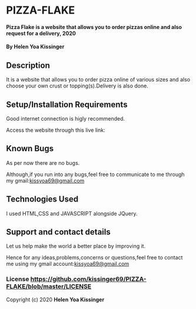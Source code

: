# PIZZA-FLAKE
#### Pizza Flake is a website that allows you to order pizzas online and also request for a delivery, 2020
#### By **Helen Yoa Kissinger**
## Description
It is a website that allows you to order pizza online of various sizes and also choose your own crust or topping(s).Delivery is also done.
## Setup/Installation Requirements
Good internet connection is higly recommended.

Access the website through this live link:
## Known Bugs
As per now there are no bugs.

Although,if you run into any bugs,feel free to communicate to me through my gmail:kissyoa69@gmail.com
## Technologies Used
I used HTML,CSS and JAVASCRIPT alongside JQuery.
## Support and contact details
Let us help make the world a better place by improving it.

Hence for any ideas,problems,concerns or questions,feel free to contact me using my gmail account:kissyoa69@gmail.com
### License https://github.com/kissinger69/PIZZA-FLAKE/blob/master/LICENSE
Copyright (c) 2020 **Helen Yoa Kissinger**
